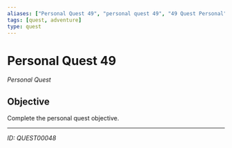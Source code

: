 ```yaml
---
aliases: ["Personal Quest 49", "personal quest 49", "49 Quest Personal"]
tags: [quest, adventure]
type: quest
---
```


# Personal Quest 49

*Personal Quest*

## Objective
Complete the personal quest objective.

---
*ID: QUEST00048*